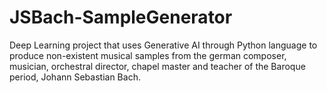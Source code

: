 # JSBach-SampleGenerator
Deep Learning project that uses Generative AI through Python language to produce non-existent musical samples from the german composer, musician, orchestral director, chapel master and teacher of the Baroque period, Johann Sebastian Bach.
